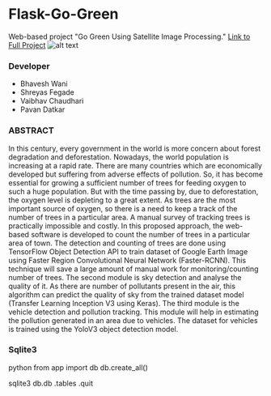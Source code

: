 # Flask-Go-Green
Web-based project "Go Green Using Satellite Image Processing." 
[Link to Full Project](https://drive.google.com/drive/folders/1uvND3FVsvQlsGh7CZ0HcN6okUqvv-DDW?usp=sharing)
![alt text](https://github.com/wanibhavesh/flask-Go-Green/blob/master/Code/static/gogreen_login.png)

### Developer
- Bhavesh Wani
- Shreyas Fegade
- Vaibhav Chaudhari
- Pavan Datkar

### ABSTRACT
In this century, every government in the world is more concern about forest
degradation and deforestation. Nowadays, the world population is increasing at a rapid rate.
There are many countries which are economically developed but suffering from adverse
effects of pollution. So, it has become essential for growing a sufficient number of trees for
feeding oxygen to such a huge population. But with the time passing by, due to
deforestation, the oxygen level is depleting to a great extent. As trees are the most important
source of oxygen, so there is a need to keep a track of the number of trees in a particular
area. A manual survey of tracking trees is practically impossible and costly. In this proposed
approach, the web-based software is developed to count the number of trees in a particular
area of town. The detection and counting of trees are done using TensorFlow Object
Detection API to train dataset of Google Earth Image using Faster Region Convolutional
Neural Network (Faster-RCNN). This technique will save a large amount of manual work
for monitoring/counting number of trees. The second module is sky detection and analyse
the quality of it. As there are number of pollutants present in the air, this algorithm can
predict the quality of sky from the trained dataset model (Transfer Learning Inception V3
using Keras). The third module is the vehicle detection and pollution tracking. This module
will help in estimating the pollution generated in an area due to vehicles. The dataset for
vehicles is trained using the YoloV3 object detection model. 

### Sqlite3
python
from app import db
db.create_all()

sqlite3 db.db
.tables
.quit
